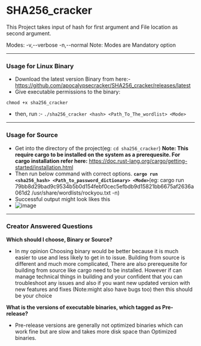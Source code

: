 # SHA256_cracker
This Project takes input of hash for first argument and File location as second argument.

Modes:
 -v,--verbose
 -n,--normal
Note: Modes are Mandatory option
___________________________________________________________________________________________________________________________________________________________________________
### Usage for Linux Binary
- Download the latest version Binary from here:- https://github.com/apocalypsecracker/SHA256_cracker/releases/latest
- Give executable permissions to the binary:
```
chmod +x sha256_cracker
```
- then, run :- `./sha256_cracker <hash> <Path_To_The_wordlist> <Mode>`
___________________________________________________________________________________________________________________________________________________________________________
### Usage for Source
- Get into the directory of the project(eg: `cd sha256_cracker`)
**Note: This require cargo to be installed on the system as a prerequesite. For cargo installation refer here:** https://doc.rust-lang.org/cargo/getting-started/installation.html
- Then run below command with correct options.
**`cargo run <sha256_hash> <Path_to_password_dictionary> <Mode>`**(eg: cargo run 79bb8d29bad9c9534b5b0d154febf0cec5efbdb9d15821bb6675af2636a061d2 /usr/share/wordlists/rockyou.txt -n)
- Successful output might look likes this
- ![image](https://github.com/user-attachments/assets/cf13f716-801e-49aa-bc51-ba1e8bb7997a)
___________________________________________________________________________________________________________________________________________________________________________
### Creator Answered Questions
**Which should I choose, Binary or Source?**
- In my opinion Choosing binary would be better because it is much easier to use and less likely to get in to issue. Building from source is different and much more complicated, There are also prerequesite for building from source like cargo need to be installed. However if can manage technical things in building and your confident that you can troubleshoot any issues and also if you want new updated version with new features and fixes (Note:might also have bugs too) then this should be your choice  

**What is the versions of executable binaries, which tagged as Pre-release?**
- Pre-release versions are generally not optimized binaries which can work fine but are slow and takes more disk space than Optimized binaries.
 
